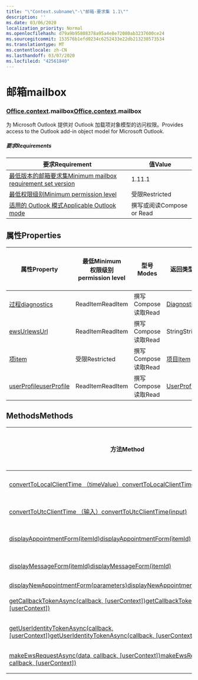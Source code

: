 ```yaml
---
title: "\"Context.subname\"-\"邮箱-要求集 1.1\""
description: ''
ms.date: 03/06/2020
localization_priority: Normal
ms.openlocfilehash: d79a9b95808378a95a4e8e72080ab3237600ce24
ms.sourcegitcommit: 153576b1efd0234c6252433e22db213238573534
ms.translationtype: MT
ms.contentlocale: zh-CN
ms.lasthandoff: 03/07/2020
ms.locfileid: "42561840"
---
```

# <a name="mailbox"></a><span data-ttu-id="54f37-102">邮箱</span><span class="sxs-lookup"><span data-stu-id="54f37-102">mailbox</span></span>

### <a name="officecontextmailbox"></a><span data-ttu-id="54f37-103">[Office](office.md)[.context](office.context.md).mailbox</span><span class="sxs-lookup"><span data-stu-id="54f37-103">[Office](office.md)[.context](office.context.md).mailbox</span></span>

<span data-ttu-id="54f37-104">为 Microsoft Outlook 提供对 Outlook 加载项对象模型的访问权限。</span><span class="sxs-lookup"><span data-stu-id="54f37-104">Provides access to the Outlook add-in object model for Microsoft Outlook.</span></span>

##### <a name="requirements"></a><span data-ttu-id="54f37-105">要求</span><span class="sxs-lookup"><span data-stu-id="54f37-105">Requirements</span></span>

|<span data-ttu-id="54f37-106">要求</span><span class="sxs-lookup"><span data-stu-id="54f37-106">Requirement</span></span>| <span data-ttu-id="54f37-107">值</span><span class="sxs-lookup"><span data-stu-id="54f37-107">Value</span></span>|
|---|---|
|[<span data-ttu-id="54f37-108">最低版本的邮箱要求集</span><span class="sxs-lookup"><span data-stu-id="54f37-108">Minimum mailbox requirement set version</span></span>](../../requirement-sets/outlook-api-requirement-sets.md)| <span data-ttu-id="54f37-109">1.1</span><span class="sxs-lookup"><span data-stu-id="54f37-109">1.1</span></span>|
|[<span data-ttu-id="54f37-110">最低权限级别</span><span class="sxs-lookup"><span data-stu-id="54f37-110">Minimum permission level</span></span>](../../../outlook/understanding-outlook-add-in-permissions.md)| <span data-ttu-id="54f37-111">受限</span><span class="sxs-lookup"><span data-stu-id="54f37-111">Restricted</span></span>|
|[<span data-ttu-id="54f37-112">适用的 Outlook 模式</span><span class="sxs-lookup"><span data-stu-id="54f37-112">Applicable Outlook mode</span></span>](../../../outlook/outlook-add-ins-overview.md#extension-points)| <span data-ttu-id="54f37-113">撰写或阅读</span><span class="sxs-lookup"><span data-stu-id="54f37-113">Compose or Read</span></span>|

## <a name="properties"></a><span data-ttu-id="54f37-114">属性</span><span class="sxs-lookup"><span data-stu-id="54f37-114">Properties</span></span>

| <span data-ttu-id="54f37-115">属性</span><span class="sxs-lookup"><span data-stu-id="54f37-115">Property</span></span> | <span data-ttu-id="54f37-116">最低</span><span class="sxs-lookup"><span data-stu-id="54f37-116">Minimum</span></span><br><span data-ttu-id="54f37-117">权限级别</span><span class="sxs-lookup"><span data-stu-id="54f37-117">permission level</span></span> | <span data-ttu-id="54f37-118">型号</span><span class="sxs-lookup"><span data-stu-id="54f37-118">Modes</span></span> | <span data-ttu-id="54f37-119">返回类型</span><span class="sxs-lookup"><span data-stu-id="54f37-119">Return type</span></span> | <span data-ttu-id="54f37-120">最低</span><span class="sxs-lookup"><span data-stu-id="54f37-120">Minimum</span></span><br><span data-ttu-id="54f37-121">要求集</span><span class="sxs-lookup"><span data-stu-id="54f37-121">requirement set</span></span> |
|---|---|---|---|:---:|
| [<span data-ttu-id="54f37-122">过程</span><span class="sxs-lookup"><span data-stu-id="54f37-122">diagnostics</span></span>](/javascript/api/outlook/office.mailbox?view=outlook-js-1.1#diagnostics) | <span data-ttu-id="54f37-123">ReadItem</span><span class="sxs-lookup"><span data-stu-id="54f37-123">ReadItem</span></span> | <span data-ttu-id="54f37-124">撰写</span><span class="sxs-lookup"><span data-stu-id="54f37-124">Compose</span></span><br><span data-ttu-id="54f37-125">读取</span><span class="sxs-lookup"><span data-stu-id="54f37-125">Read</span></span> | [<span data-ttu-id="54f37-126">Diagnostics</span><span class="sxs-lookup"><span data-stu-id="54f37-126">Diagnostics</span></span>](/javascript/api/outlook/office.diagnostics?view=outlook-js-1.1) | [<span data-ttu-id="54f37-127">1.1</span><span class="sxs-lookup"><span data-stu-id="54f37-127">1.1</span></span>](../requirement-set-1.1/outlook-requirement-set-1.1.md) |
| [<span data-ttu-id="54f37-128">ewsUrl</span><span class="sxs-lookup"><span data-stu-id="54f37-128">ewsUrl</span></span>](/javascript/api/outlook/office.mailbox?view=outlook-js-1.1#ewsurl) | <span data-ttu-id="54f37-129">ReadItem</span><span class="sxs-lookup"><span data-stu-id="54f37-129">ReadItem</span></span> | <span data-ttu-id="54f37-130">撰写</span><span class="sxs-lookup"><span data-stu-id="54f37-130">Compose</span></span><br><span data-ttu-id="54f37-131">读取</span><span class="sxs-lookup"><span data-stu-id="54f37-131">Read</span></span> | <span data-ttu-id="54f37-132">String</span><span class="sxs-lookup"><span data-stu-id="54f37-132">String</span></span> | [<span data-ttu-id="54f37-133">1.1</span><span class="sxs-lookup"><span data-stu-id="54f37-133">1.1</span></span>](../requirement-set-1.1/outlook-requirement-set-1.1.md) |
| [<span data-ttu-id="54f37-134">项</span><span class="sxs-lookup"><span data-stu-id="54f37-134">item</span></span>](office.context.mailbox.item.md) | <span data-ttu-id="54f37-135">受限</span><span class="sxs-lookup"><span data-stu-id="54f37-135">Restricted</span></span> | <span data-ttu-id="54f37-136">撰写</span><span class="sxs-lookup"><span data-stu-id="54f37-136">Compose</span></span><br><span data-ttu-id="54f37-137">读取</span><span class="sxs-lookup"><span data-stu-id="54f37-137">Read</span></span> | [<span data-ttu-id="54f37-138">项目</span><span class="sxs-lookup"><span data-stu-id="54f37-138">Item</span></span>](/javascript/api/outlook/office.item?view=outlook-js-1.1) | [<span data-ttu-id="54f37-139">1.1</span><span class="sxs-lookup"><span data-stu-id="54f37-139">1.1</span></span>](../requirement-set-1.1/outlook-requirement-set-1.1.md) |
| [<span data-ttu-id="54f37-140">userProfile</span><span class="sxs-lookup"><span data-stu-id="54f37-140">userProfile</span></span>](/javascript/api/outlook/office.mailbox?view=outlook-js-1.1#userprofile) | <span data-ttu-id="54f37-141">ReadItem</span><span class="sxs-lookup"><span data-stu-id="54f37-141">ReadItem</span></span> | <span data-ttu-id="54f37-142">撰写</span><span class="sxs-lookup"><span data-stu-id="54f37-142">Compose</span></span><br><span data-ttu-id="54f37-143">读取</span><span class="sxs-lookup"><span data-stu-id="54f37-143">Read</span></span> | [<span data-ttu-id="54f37-144">UserProfile</span><span class="sxs-lookup"><span data-stu-id="54f37-144">UserProfile</span></span>](/javascript/api/outlook/office.userprofile?view=outlook-js-1.1) | [<span data-ttu-id="54f37-145">1.1</span><span class="sxs-lookup"><span data-stu-id="54f37-145">1.1</span></span>](../requirement-set-1.1/outlook-requirement-set-1.1.md) |

## <a name="methods"></a><span data-ttu-id="54f37-146">Methods</span><span class="sxs-lookup"><span data-stu-id="54f37-146">Methods</span></span>

| <span data-ttu-id="54f37-147">方法</span><span class="sxs-lookup"><span data-stu-id="54f37-147">Method</span></span> | <span data-ttu-id="54f37-148">最低</span><span class="sxs-lookup"><span data-stu-id="54f37-148">Minimum</span></span><br><span data-ttu-id="54f37-149">权限级别</span><span class="sxs-lookup"><span data-stu-id="54f37-149">permission level</span></span> | <span data-ttu-id="54f37-150">型号</span><span class="sxs-lookup"><span data-stu-id="54f37-150">Modes</span></span> | <span data-ttu-id="54f37-151">最低</span><span class="sxs-lookup"><span data-stu-id="54f37-151">Minimum</span></span><br><span data-ttu-id="54f37-152">要求集</span><span class="sxs-lookup"><span data-stu-id="54f37-152">requirement set</span></span> |
|---|---|---|:---:|
| [<span data-ttu-id="54f37-153">convertToLocalClientTime （timeValue）</span><span class="sxs-lookup"><span data-stu-id="54f37-153">convertToLocalClientTime(timeValue)</span></span>](/javascript/api/outlook/office.mailbox?view=outlook-js-1.1#converttolocalclienttime-timevalue-) | <span data-ttu-id="54f37-154">ReadItem</span><span class="sxs-lookup"><span data-stu-id="54f37-154">ReadItem</span></span> | <span data-ttu-id="54f37-155">撰写</span><span class="sxs-lookup"><span data-stu-id="54f37-155">Compose</span></span><br><span data-ttu-id="54f37-156">读取</span><span class="sxs-lookup"><span data-stu-id="54f37-156">Read</span></span> | [<span data-ttu-id="54f37-157">1.1</span><span class="sxs-lookup"><span data-stu-id="54f37-157">1.1</span></span>](../requirement-set-1.1/outlook-requirement-set-1.1.md) |
| [<span data-ttu-id="54f37-158">convertToUtcClientTime （输入）</span><span class="sxs-lookup"><span data-stu-id="54f37-158">convertToUtcClientTime(input)</span></span>](/javascript/api/outlook/office.mailbox?view=outlook-js-1.1#converttoutcclienttime-input-) | <span data-ttu-id="54f37-159">ReadItem</span><span class="sxs-lookup"><span data-stu-id="54f37-159">ReadItem</span></span> | <span data-ttu-id="54f37-160">撰写</span><span class="sxs-lookup"><span data-stu-id="54f37-160">Compose</span></span><br><span data-ttu-id="54f37-161">读取</span><span class="sxs-lookup"><span data-stu-id="54f37-161">Read</span></span> | [<span data-ttu-id="54f37-162">1.1</span><span class="sxs-lookup"><span data-stu-id="54f37-162">1.1</span></span>](../requirement-set-1.1/outlook-requirement-set-1.1.md) |
| [<span data-ttu-id="54f37-163">displayAppointmentForm(itemId)</span><span class="sxs-lookup"><span data-stu-id="54f37-163">displayAppointmentForm(itemId)</span></span>](/javascript/api/outlook/office.mailbox?view=outlook-js-1.1#displayappointmentform-itemid-) | <span data-ttu-id="54f37-164">ReadItem</span><span class="sxs-lookup"><span data-stu-id="54f37-164">ReadItem</span></span> | <span data-ttu-id="54f37-165">撰写</span><span class="sxs-lookup"><span data-stu-id="54f37-165">Compose</span></span><br><span data-ttu-id="54f37-166">读取</span><span class="sxs-lookup"><span data-stu-id="54f37-166">Read</span></span> | [<span data-ttu-id="54f37-167">1.1</span><span class="sxs-lookup"><span data-stu-id="54f37-167">1.1</span></span>](../requirement-set-1.1/outlook-requirement-set-1.1.md) |
| [<span data-ttu-id="54f37-168">displayMessageForm(itemId)</span><span class="sxs-lookup"><span data-stu-id="54f37-168">displayMessageForm(itemId)</span></span>](/javascript/api/outlook/office.mailbox?view=outlook-js-1.1#displaymessageform-itemid-) | <span data-ttu-id="54f37-169">ReadItem</span><span class="sxs-lookup"><span data-stu-id="54f37-169">ReadItem</span></span> | <span data-ttu-id="54f37-170">撰写</span><span class="sxs-lookup"><span data-stu-id="54f37-170">Compose</span></span><br><span data-ttu-id="54f37-171">读取</span><span class="sxs-lookup"><span data-stu-id="54f37-171">Read</span></span> | [<span data-ttu-id="54f37-172">1.1</span><span class="sxs-lookup"><span data-stu-id="54f37-172">1.1</span></span>](../requirement-set-1.1/outlook-requirement-set-1.1.md) |
| [<span data-ttu-id="54f37-173">displayNewAppointmentForm(parameters)</span><span class="sxs-lookup"><span data-stu-id="54f37-173">displayNewAppointmentForm(parameters)</span></span>](/javascript/api/outlook/office.mailbox?view=outlook-js-1.1#displaynewappointmentform-parameters-) | <span data-ttu-id="54f37-174">ReadItem</span><span class="sxs-lookup"><span data-stu-id="54f37-174">ReadItem</span></span> | <span data-ttu-id="54f37-175">读取</span><span class="sxs-lookup"><span data-stu-id="54f37-175">Read</span></span> | [<span data-ttu-id="54f37-176">1.1</span><span class="sxs-lookup"><span data-stu-id="54f37-176">1.1</span></span>](../requirement-set-1.1/outlook-requirement-set-1.1.md) |
| <span data-ttu-id="54f37-177">[getCallbackTokenAsync(callback, [userContext])](/javascript/api/outlook/office.mailbox?view=outlook-js-1.1#getcallbacktokenasync-callback--usercontext-)</span><span class="sxs-lookup"><span data-stu-id="54f37-177">[getCallbackTokenAsync(callback, [userContext])](/javascript/api/outlook/office.mailbox?view=outlook-js-1.1#getcallbacktokenasync-callback--usercontext-)</span></span> | <span data-ttu-id="54f37-178">ReadItem</span><span class="sxs-lookup"><span data-stu-id="54f37-178">ReadItem</span></span> | <span data-ttu-id="54f37-179">撰写</span><span class="sxs-lookup"><span data-stu-id="54f37-179">Compose</span></span><br><span data-ttu-id="54f37-180">读取</span><span class="sxs-lookup"><span data-stu-id="54f37-180">Read</span></span> | [<span data-ttu-id="54f37-181">1.3</span><span class="sxs-lookup"><span data-stu-id="54f37-181">1.3</span></span>](../requirement-set-1.3/outlook-requirement-set-1.3.md)<br>[<span data-ttu-id="54f37-182">1.1</span><span class="sxs-lookup"><span data-stu-id="54f37-182">1.1</span></span>](../requirement-set-1.1/outlook-requirement-set-1.1.md) |
| <span data-ttu-id="54f37-183">[getUserIdentityTokenAsync(callback, [userContext])](/javascript/api/outlook/office.mailbox?view=outlook-js-1.1#getuseridentitytokenasync-callback--usercontext-)</span><span class="sxs-lookup"><span data-stu-id="54f37-183">[getUserIdentityTokenAsync(callback, [userContext])](/javascript/api/outlook/office.mailbox?view=outlook-js-1.1#getuseridentitytokenasync-callback--usercontext-)</span></span> | <span data-ttu-id="54f37-184">ReadItem</span><span class="sxs-lookup"><span data-stu-id="54f37-184">ReadItem</span></span> | <span data-ttu-id="54f37-185">撰写</span><span class="sxs-lookup"><span data-stu-id="54f37-185">Compose</span></span><br><span data-ttu-id="54f37-186">读取</span><span class="sxs-lookup"><span data-stu-id="54f37-186">Read</span></span> | [<span data-ttu-id="54f37-187">1.1</span><span class="sxs-lookup"><span data-stu-id="54f37-187">1.1</span></span>](../requirement-set-1.1/outlook-requirement-set-1.1.md) |
| <span data-ttu-id="54f37-188">[makeEwsRequestAsync(data, callback, [userContext])](/javascript/api/outlook/office.mailbox?view=outlook-js-1.1#makeewsrequestasync-data--callback--usercontext-)</span><span class="sxs-lookup"><span data-stu-id="54f37-188">[makeEwsRequestAsync(data, callback, [userContext])](/javascript/api/outlook/office.mailbox?view=outlook-js-1.1#makeewsrequestasync-data--callback--usercontext-)</span></span> | <span data-ttu-id="54f37-189">ReadWriteMailbox</span><span class="sxs-lookup"><span data-stu-id="54f37-189">ReadWriteMailbox</span></span> | <span data-ttu-id="54f37-190">撰写</span><span class="sxs-lookup"><span data-stu-id="54f37-190">Compose</span></span><br><span data-ttu-id="54f37-191">读取</span><span class="sxs-lookup"><span data-stu-id="54f37-191">Read</span></span> | [<span data-ttu-id="54f37-192">1.1</span><span class="sxs-lookup"><span data-stu-id="54f37-192">1.1</span></span>](../requirement-set-1.1/outlook-requirement-set-1.1.md) |
